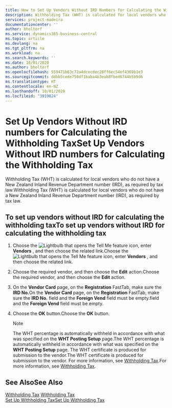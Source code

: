 ```yaml
---
title: How to Set Up Vendors Without IRD Numbers for Calculating the Withholding Tax
description: Withholding Tax (WHT) is calculated for local vendors who do not have a New Zealand Inland Revenue Department number.
services: project-madeira
documentationcenter: ''
author: bholtorf
ms.service: dynamics365-business-central
ms.topic: article
ms.devlang: na
ms.tgt_pltfrm: na
ms.workload: na
ms.search.keywords: ''
ms.date: 10/01/2020
ms.author: bholtorf
ms.openlocfilehash: 559471b63c72a4dcecdec28ff6ec54ef4369b1e3
ms.sourcegitcommit: ddbb5cede750df1baba4b3eab8fbed6744b5b9d6
ms.translationtype: HT
ms.contentlocale: en-NZ
ms.lasthandoff: 10/01/2020
ms.locfileid: "3919824"
---
```

# <a name="set-up-vendors-without-ird-numbers-for-calculating-the-withholding-tax"></a><span data-ttu-id="882f2-103">Set Up Vendors Without IRD numbers for Calculating the Withholding Tax</span><span class="sxs-lookup"><span data-stu-id="882f2-103">Set Up Vendors Without IRD numbers for Calculating the Withholding Tax</span></span>
<span data-ttu-id="882f2-104">Withholding Tax (WHT) is calculated for local vendors who do not have a New Zealand Inland Revenue Department number (IRD), as required by tax law.</span><span class="sxs-lookup"><span data-stu-id="882f2-104">Withholding Tax (WHT) is calculated for local vendors who do not have a New Zealand Inland Revenue Department number (IRD), as required by tax law.</span></span>  

## <a name="to-set-up-vendors-without-ird-for-calculating-the-withholding-tax"></a><span data-ttu-id="882f2-105">To set up vendors without IRD for calculating the withholding tax</span><span class="sxs-lookup"><span data-stu-id="882f2-105">To set up vendors without IRD for calculating the withholding tax</span></span>  
1.  <span data-ttu-id="882f2-106">Choose the ![Lightbulb that opens the Tell Me feature](../../media/ui-search/search_small.png "Tell me what you want to do") icon, enter **Vendors** , and then choose the related link.</span><span class="sxs-lookup"><span data-stu-id="882f2-106">Choose the ![Lightbulb that opens the Tell Me feature](../../media/ui-search/search_small.png "Tell me what you want to do") icon, enter **Vendors** , and then choose the related link.</span></span>  
2.  <span data-ttu-id="882f2-107">Choose the required vendor, and then choose the **Edit** action.</span><span class="sxs-lookup"><span data-stu-id="882f2-107">Choose the required vendor, and then choose the **Edit** action.</span></span>  
3.  <span data-ttu-id="882f2-108">On the **Vendor Card** page, on the **Registration** FastTab, make sure the **IRD No.**</span><span class="sxs-lookup"><span data-stu-id="882f2-108">On the **Vendor Card** page, on the **Registration** FastTab, make sure the **IRD No.**</span></span> <span data-ttu-id="882f2-109">field and the **Foreign Vend** field must be empty.</span><span class="sxs-lookup"><span data-stu-id="882f2-109">field and the **Foreign Vend** field must be empty.</span></span>  
4.  <span data-ttu-id="882f2-110">Choose the **OK** button.</span><span class="sxs-lookup"><span data-stu-id="882f2-110">Choose the **OK** button.</span></span>  

    > [!NOTE]  
    >  <span data-ttu-id="882f2-111">The WHT percentage is automatically withheld in accordance with what was specified on the **WHT Posting Setup** page.</span><span class="sxs-lookup"><span data-stu-id="882f2-111">The WHT percentage is automatically withheld in accordance with what was specified on the **WHT Posting Setup** page.</span></span> <span data-ttu-id="882f2-112">The WHT certificate is produced for submission to the vendor.</span><span class="sxs-lookup"><span data-stu-id="882f2-112">The WHT certificate is produced for submission to the vendor.</span></span> <span data-ttu-id="882f2-113">For more information, see [Withholding Tax](withholding-tax.md).</span><span class="sxs-lookup"><span data-stu-id="882f2-113">For more information, see [Withholding Tax](withholding-tax.md).</span></span>  

## <a name="see-also"></a><span data-ttu-id="882f2-114">See Also</span><span class="sxs-lookup"><span data-stu-id="882f2-114">See Also</span></span>  
<span data-ttu-id="882f2-115">[Withholding Tax](withholding-tax.md) </span><span class="sxs-lookup"><span data-stu-id="882f2-115">[Withholding Tax](withholding-tax.md) </span></span>  
[<span data-ttu-id="882f2-116">Set Up Withholding Tax</span><span class="sxs-lookup"><span data-stu-id="882f2-116">Set Up Withholding Tax</span></span>](how-to-set-up-withholding-tax.md)
